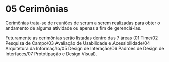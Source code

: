 # 05 Cerimônias
Cerimônias trata-se de reuniões de scrum a serem realizadas para obter o andamento de alguma atividade ou apenas a fim de gerenciá-las. 

Futuramente as cerimônias serão listadas dentro das 7 áreas (01 Time/02 Pesquisa de Campo/03 Avaliação de Usabilidade e Acessibilidade/04 Arquitetura da Informação/05 Design de Interação/06 Padrões de Design de Interfaces/07 Prototipação e Design Visual).
